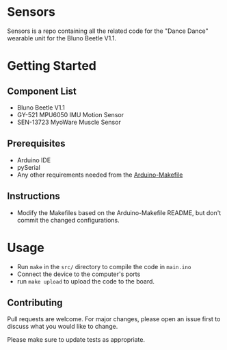 # Sensors

Sensors is a repo containing all the related code for the "Dance Dance" wearable unit for the Bluno Beetle V1.1.

# Getting Started

## Component List

- Bluno Beetle V1.1
- GY-521 MPU6050 IMU Motion Sensor
- SEN-13723 MyoWare Muscle Sensor

## Prerequisites

- Arduino IDE
- pySerial
- Any other requirements needed from the [Arduino-Makefile](Arduino-Makefile/README.md)

## Instructions

- Modify the Makefiles based on the Arduino-Makefile README, but don't commit the changed configurations.

# Usage

- Run `make` in the `src/` directory to compile the code in `main.ino`
- Connect the device to the computer's ports
- run `make upload` to upload the code to the board.

## Contributing

Pull requests are welcome. For major changes, please open an issue first to discuss what you would like to change.

Please make sure to update tests as appropriate.
